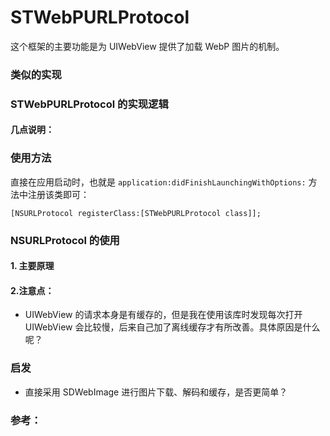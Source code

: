 # STWebPURLProtocol


这个框架的主要功能是为 UIWebView 提供了加载 WebP 图片的机制。

### 类似的实现


### STWebPURLProtocol 的实现逻辑


#### 几点说明：

### 使用方法

直接在应用启动时，也就是 `application:didFinishLaunchingWithOptions:` 方法中注册该类即可：

```
[NSURLProtocol registerClass:[STWebPURLProtocol class]];
```

### NSURLProtocol 的使用

#### 1. 主要原理



#### 2.注意点：

- UIWebView 的请求本身是有缓存的，但是我在使用该库时发现每次打开 UIWebView 会比较慢，后来自己加了离线缓存才有所改善。具体原因是什么呢？

### 启发

- 直接采用 SDWebImage 进行图片下载、解码和缓存，是否更简单？

### 参考：
